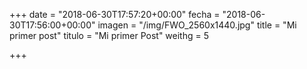 +++
date = "2018-06-30T17:57:20+00:00"
fecha = "2018-06-30T17:56:00+00:00"
imagen = "/img/FWO_2560x1440.jpg"
title = "Mi primer post"
titulo = "Mi primer Post"
weithg = 5

+++
